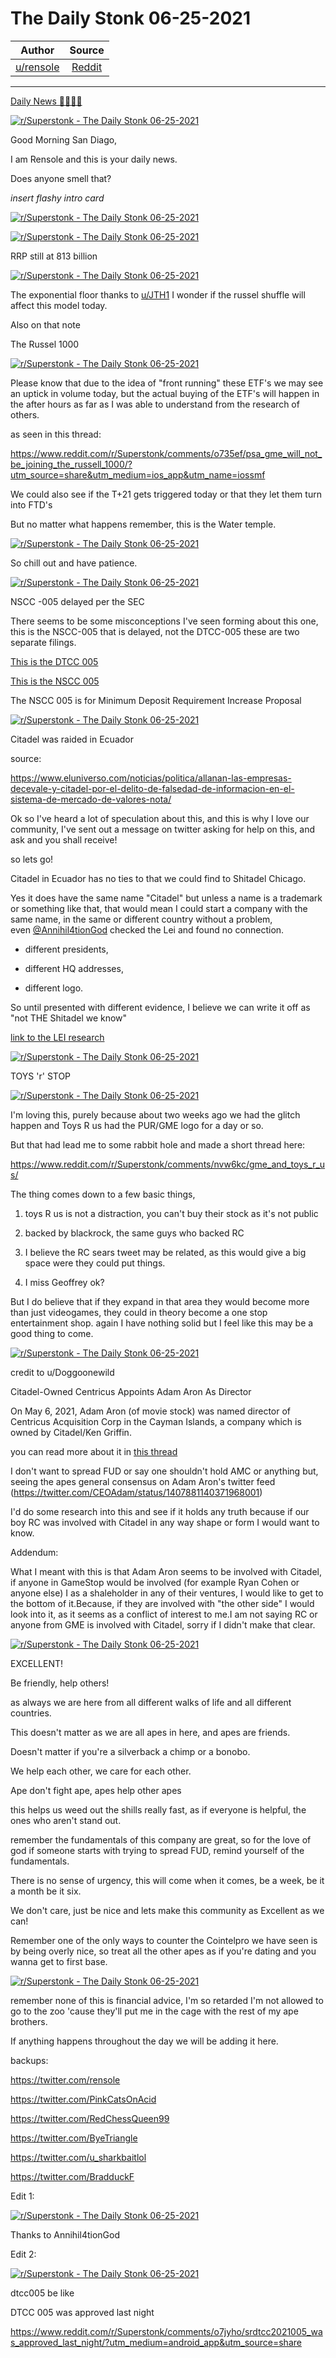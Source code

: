 The Daily Stonk 06-25-2021
==========================

| Author       | Source       | 
| :-------------: |:-------------:|
|  [u/rensole](https://www.reddit.com/user/rensole/) | [Reddit](https://www.reddit.com/r/Superstonk/comments/o7j2za/the_daily_stonk_06252021/) | 

---

[Daily News 🦍💎🙌🚀](https://www.reddit.com/r/Superstonk/search?q=flair_name%3A%22Daily%20News%20%F0%9F%A6%8D%F0%9F%92%8E%F0%9F%99%8C%F0%9F%9A%80%22&restrict_sr=1)

[![r/Superstonk - The Daily Stonk 06-25-2021](https://preview.redd.it/0izo4i1p0d771.png?width=1600&format=png&auto=webp&s=70bc9bf3c0cb98235d20174b2c12ab7c9058db9b)](https://preview.redd.it/0izo4i1p0d771.png?width=1600&format=png&auto=webp&s=70bc9bf3c0cb98235d20174b2c12ab7c9058db9b)

Good Morning San Diago,

I am Rensole and this is your daily news.

Does anyone smell that?

*insert flashy intro card*

[![r/Superstonk - The Daily Stonk 06-25-2021](https://preview.redd.it/24dmrozq0d771.png?width=680&format=png&auto=webp&s=6fae29623d2b0f253b5353bd1a14e6f0183dc7ce)](https://preview.redd.it/24dmrozq0d771.png?width=680&format=png&auto=webp&s=6fae29623d2b0f253b5353bd1a14e6f0183dc7ce)

[![r/Superstonk - The Daily Stonk 06-25-2021](https://preview.redd.it/e3iimxte1d771.png?width=722&format=png&auto=webp&s=fa97fe12ababd137307bfee02d882b0072ccda93)](https://preview.redd.it/e3iimxte1d771.png?width=722&format=png&auto=webp&s=fa97fe12ababd137307bfee02d882b0072ccda93)

RRP still at 813 billion

[![r/Superstonk - The Daily Stonk 06-25-2021](https://preview.redd.it/za8hi59n1d771.png?width=960&format=png&auto=webp&s=6c754dc19e2d991f2c633b1098df4564df1cf0e7)](https://preview.redd.it/za8hi59n1d771.png?width=960&format=png&auto=webp&s=6c754dc19e2d991f2c633b1098df4564df1cf0e7)

The exponential floor thanks to [u/JTH1](https://www.reddit.com/u/JTH1/) I wonder if the russel shuffle will affect this model today.

Also on that note

The Russel 1000

[![r/Superstonk - The Daily Stonk 06-25-2021](https://preview.redd.it/9lb2dh872d771.png?width=640&format=png&auto=webp&s=0eae17a0ec74d507c6c27563d5a78470dc12d2c6)](https://preview.redd.it/9lb2dh872d771.png?width=640&format=png&auto=webp&s=0eae17a0ec74d507c6c27563d5a78470dc12d2c6)

Please know that due to the idea of "front running" these ETF's we may see an uptick in volume today, but the actual buying of the ETF's will happen in the after hours as far as I was able to understand from the research of others.

as seen in this thread:

<https://www.reddit.com/r/Superstonk/comments/o735ef/psa_gme_will_not_be_joining_the_russell_1000/?utm_source=share&utm_medium=ios_app&utm_name=iossmf>

We could also see if the T+21 gets triggered today or that they let them turn into FTD's

But no matter what happens remember, this is the Water temple.

[![r/Superstonk - The Daily Stonk 06-25-2021](https://preview.redd.it/1e1073e33d771.png?width=640&format=png&auto=webp&s=a4e92a46a0c446148b7b24a6a02a72d87b167bf1)](https://preview.redd.it/1e1073e33d771.png?width=640&format=png&auto=webp&s=a4e92a46a0c446148b7b24a6a02a72d87b167bf1)

So chill out and have patience.

[![r/Superstonk - The Daily Stonk 06-25-2021](https://preview.redd.it/qeulh9gp7d771.png?width=430&format=png&auto=webp&s=ef348d0864a9b5bda0cf945608c6339349765748)](https://preview.redd.it/qeulh9gp7d771.png?width=430&format=png&auto=webp&s=ef348d0864a9b5bda0cf945608c6339349765748)

NSCC -005 delayed per the SEC

There seems to be some misconceptions I've seen forming about this one, this is the NSCC-005 that is delayed, not the DTCC-005 these are two separate filings.

[This is the DTCC 005](https://www.dtcc.com/-/media/Files/Downloads/legal/rule-filings/2021/DTC/SR-DTC-2021-005.pdf)

[This is the NSCC 005](https://www.dtcc.com/-/media/Files/Downloads/legal/rule-filings/2021/NSCC/SR-NSCC-2021-005.pdf)

The NSCC 005 is for Minimum Deposit Requirement Increase Proposal

[![r/Superstonk - The Daily Stonk 06-25-2021](https://preview.redd.it/73j5h6sb7d771.png?width=1008&format=png&auto=webp&s=f92e8e9d23ded3bd193a71ce571b3d04a4e06b1e)](https://preview.redd.it/73j5h6sb7d771.png?width=1008&format=png&auto=webp&s=f92e8e9d23ded3bd193a71ce571b3d04a4e06b1e)

Citadel was raided in Ecuador

source:

<https://www.eluniverso.com/noticias/politica/allanan-las-empresas-decevale-y-citadel-por-el-delito-de-falsedad-de-informacion-en-el-sistema-de-mercado-de-valores-nota/>

Ok so I've heard a lot of speculation about this, and this is why I love our community, I've sent out a message on twitter asking for help on this, and ask and you shall receive!

so lets go!

Citadel in Ecuador has no ties to that we could find to Shitadel Chicago.

Yes it does have the same name "Citadel" but unless a name is a trademark or something like that, that would mean I could start a company with the same name, in the same or different country without a problem, even [@Annihil4tionGod](https://twitter.com/Annihil4tionGod) checked the Lei and found no connection.

- different presidents,

- different HQ addresses,

- different logo.

So until presented with different evidence, I believe we can write it off as "not THE Shitadel we know"

[link to the LEI research](https://twitter.com/Annihil4tionGod/status/1408105846161170432)

[![r/Superstonk - The Daily Stonk 06-25-2021](https://preview.redd.it/ym0yzc3f7d771.png?width=1200&format=png&auto=webp&s=25d63bf7a79b41af7ee3d02d07a7163ba875cc76)](https://preview.redd.it/ym0yzc3f7d771.png?width=1200&format=png&auto=webp&s=25d63bf7a79b41af7ee3d02d07a7163ba875cc76)

TOYS 'r' STOP

[![r/Superstonk - The Daily Stonk 06-25-2021](https://preview.redd.it/g5arhce86d771.png?width=782&format=png&auto=webp&s=6d51877b19b4be097da06f8d6cf1f8ed46335263)](https://preview.redd.it/g5arhce86d771.png?width=782&format=png&auto=webp&s=6d51877b19b4be097da06f8d6cf1f8ed46335263)

I'm loving this, purely because about two weeks ago we had the glitch happen and Toys R us had the PUR/GME logo for a day or so.

But that had lead me to some rabbit hole and made a short thread here:

<https://www.reddit.com/r/Superstonk/comments/nvw6kc/gme_and_toys_r_us/>

The thing comes down to a few basic things,

1.  toys R us is not a distraction, you can't buy their stock as it's not public

2.  backed by blackrock, the same guys who backed RC

3.  I believe the RC sears tweet may be related, as this would give a big space were they could put things.

4.  I miss Geoffrey ok?

But I do believe that if they expand in that area they would become more than just videogames, they could in theory become a one stop entertainment shop. again I have nothing solid but I feel like this may be a good thing to come.

[![r/Superstonk - The Daily Stonk 06-25-2021](https://preview.redd.it/uol465iaad771.png?width=640&format=png&auto=webp&s=50f32d9d73f05a645a7b0be03e05151d8393b123)](https://preview.redd.it/uol465iaad771.png?width=640&format=png&auto=webp&s=50f32d9d73f05a645a7b0be03e05151d8393b123)

credit to u/Doggoonewild

Citadel-Owned Centricus Appoints Adam Aron As Director

On May 6, 2021, Adam Aron (of movie stock) was named director of Centricus Acquisition Corp in the Cayman Islands, a company which is owned by Citadel/Ken Griffin.

you can read more about it in [this thread](https://www.reddit.com/r/Superstonk/comments/o78dhn/citadelowned_centricus_appoints_adam_aron_as/)

I don't want to spread FUD or say one shouldn't hold AMC or anything but, seeing the apes general consensus on Adam Aron's twitter feed (<https://twitter.com/CEOAdam/status/1407881140371968001>)

I'd do some research into this and see if it holds any truth because if our boy RC was involved with Citadel in any way shape or form I would want to know.

Addendum:

What I meant with this is that Adam Aron seems to be involved with Citadel, if anyone in GameStop would be involved (for example Ryan Cohen or anyone else) I as a shaleholder in any of their ventures, I would like to get to the bottom of it.Because, if they are involved with "the other side" I would look into it, as it seems as a conflict of interest to me.I am not saying RC or anyone from GME is involved with Citadel, sorry if I didn't make that clear.

[![r/Superstonk - The Daily Stonk 06-25-2021](https://preview.redd.it/ugzny6cgad771.png?width=554&format=png&auto=webp&s=8d33571a0a3ef7ac73a15bfcd0dd2e36dfd5edf3)](https://preview.redd.it/ugzny6cgad771.png?width=554&format=png&auto=webp&s=8d33571a0a3ef7ac73a15bfcd0dd2e36dfd5edf3)

EXCELLENT!

Be friendly, help others!

as always we are here from all different walks of life and all different countries.

This doesn't matter as we are all apes in here, and apes are friends.

Doesn't matter if you're a silverback a chimp or a bonobo.

We help each other, we care for each other.

Ape don't fight ape, apes help other apes

this helps us weed out the shills really fast, as if everyone is helpful, the ones who aren't stand out.

remember the fundamentals of this company are great, so for the love of god if someone starts with trying to spread FUD, remind yourself of the fundamentals.

There is no sense of urgency, this will come when it comes, be a week, be it a month be it six.

We don't care, just be nice and lets make this community as Excellent as we can!

Remember one of the only ways to counter the Cointelpro we have seen is by being overly nice, so treat all the other apes as if you're dating and you wanna get to first base.

[![r/Superstonk - The Daily Stonk 06-25-2021](https://preview.redd.it/st31omziad771.png?width=400&format=png&auto=webp&s=32f356ad49ebfe591100ad4991dd3ceab56f105f)](https://preview.redd.it/st31omziad771.png?width=400&format=png&auto=webp&s=32f356ad49ebfe591100ad4991dd3ceab56f105f)

remember none of this is financial advice, I'm so retarded I'm not allowed to go to the zoo 'cause they'll put me in the cage with the rest of my ape brothers.

If anything happens throughout the day we will be adding it here.

backups:

<https://twitter.com/rensole>

<https://twitter.com/PinkCatsOnAcid>

<https://twitter.com/RedChessQueen99>

<https://twitter.com/ByeTriangle>

<https://twitter.com/u_sharkbaitlol>

<https://twitter.com/BradduckF>

Edit 1:

[![r/Superstonk - The Daily Stonk 06-25-2021](https://preview.redd.it/8ejays67dd771.png?width=4096&format=png&auto=webp&s=a90d3ed1a38a18de0b2e56cd054de3819bf4483a)](https://preview.redd.it/8ejays67dd771.png?width=4096&format=png&auto=webp&s=a90d3ed1a38a18de0b2e56cd054de3819bf4483a)

Thanks to Annihil4tionGod

Edit 2:

[![r/Superstonk - The Daily Stonk 06-25-2021](https://preview.redd.it/m5qsmj2bne771.png?width=800&format=png&auto=webp&s=2c7b7702698e978b37237fcc9a2f57e34d634ce7)](https://preview.redd.it/m5qsmj2bne771.png?width=800&format=png&auto=webp&s=2c7b7702698e978b37237fcc9a2f57e34d634ce7)

dtcc005 be like

DTCC 005 was approved last night

<https://www.reddit.com/r/Superstonk/comments/o7jyho/srdtcc2021005_was_approved_last_night/?utm_medium=android_app&utm_source=share>
